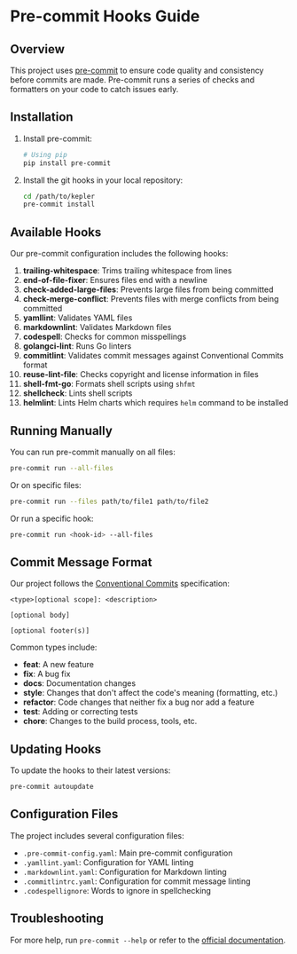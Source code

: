 # Pre-commit Hooks Guide

## Overview

This project uses [pre-commit](https://pre-commit.com/) to ensure code quality and consistency before commits are made. Pre-commit runs a series of checks and formatters on your code to catch issues early.

## Installation

1. Install pre-commit:

   ```bash
   # Using pip
   pip install pre-commit
   ```

2. Install the git hooks in your local repository:

   ```bash
   cd /path/to/kepler
   pre-commit install
   ```

## Available Hooks

Our pre-commit configuration includes the following hooks:

1. **trailing-whitespace**: Trims trailing whitespace from lines
2. **end-of-file-fixer**: Ensures files end with a newline
3. **check-added-large-files**: Prevents large files from being committed
4. **check-merge-conflict**: Prevents files with merge conflicts from being committed
5. **yamllint**: Validates YAML files
6. **markdownlint**: Validates Markdown files
7. **codespell**: Checks for common misspellings
8. **golangci-lint**: Runs Go linters
9. **commitlint**: Validates commit messages against Conventional Commits format
10. **reuse-lint-file**: Checks copyright and license information in files
11. **shell-fmt-go**: Formats shell scripts using `shfmt`
12. **shellcheck**: Lints shell scripts
13. **helmlint**: Lints Helm charts which requires `helm` command to be installed

## Running Manually

You can run pre-commit manually on all files:

```bash
pre-commit run --all-files
```

Or on specific files:

```bash
pre-commit run --files path/to/file1 path/to/file2
```

Or run a specific hook:

```bash
pre-commit run <hook-id> --all-files
```

## Commit Message Format

Our project follows the [Conventional Commits](https://www.conventionalcommits.org/) specification:

```text
<type>[optional scope]: <description>

[optional body]

[optional footer(s)]
```

Common types include:

- **feat**: A new feature
- **fix**: A bug fix
- **docs**: Documentation changes
- **style**: Changes that don't affect the code's meaning (formatting, etc.)
- **refactor**: Code changes that neither fix a bug nor add a feature
- **test**: Adding or correcting tests
- **chore**: Changes to the build process, tools, etc.

## Updating Hooks

To update the hooks to their latest versions:

```bash
pre-commit autoupdate
```

## Configuration Files

The project includes several configuration files:

- `.pre-commit-config.yaml`: Main pre-commit configuration
- `.yamllint.yaml`: Configuration for YAML linting
- `.markdownlint.yaml`: Configuration for Markdown linting
- `.commitlintrc.yaml`: Configuration for commit message linting
- `.codespellignore`: Words to ignore in spellchecking

## Troubleshooting

For more help, run `pre-commit --help` or refer to the [official documentation](https://pre-commit.com/).
